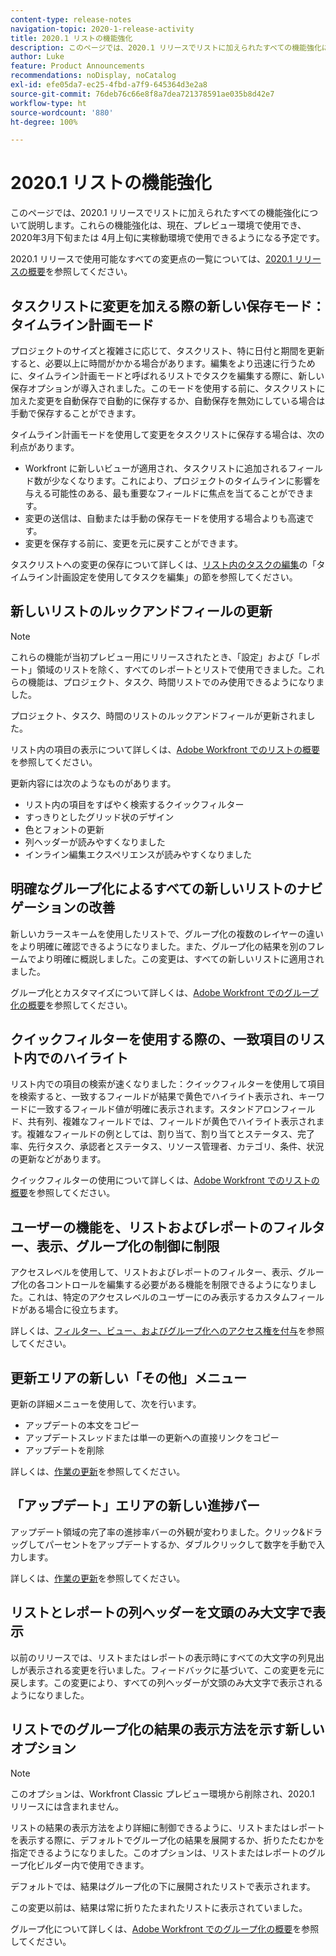 ```yaml
---
content-type: release-notes
navigation-topic: 2020-1-release-activity
title: 2020.1 リストの機能強化
description: このページでは、2020.1 リリースでリストに加えられたすべての機能強化について説明します。これらの機能強化は、現在、プレビュー環境で使用でき、2020年3月下旬または 4月上旬に実稼動環境で使用できるようになる予定です。
author: Luke
feature: Product Announcements
recommendations: noDisplay, noCatalog
exl-id: efe05da7-ec25-4fbd-a7f9-645364d3e2a8
source-git-commit: 76deb76c66e8f8a7dea721378591ae035b8d42e7
workflow-type: ht
source-wordcount: '880'
ht-degree: 100%

---
```


# 2020.1 リストの機能強化

このページでは、2020.1 リリースでリストに加えられたすべての機能強化について説明します。これらの機能強化は、現在、プレビュー環境で使用でき、2020年3月下旬または 4月上旬に実稼動環境で使用できるようになる予定です。

2020.1 リリースで使用可能なすべての変更点の一覧については、[2020.1 リリースの概要](../../../product-announcements/product-releases/2020.1-release-activity/2020.1-release-overview.md)を参照してください。

## タスクリストに変更を加える際の新しい保存モード：タイムライン計画モード

プロジェクトのサイズと複雑さに応じて、タスクリスト、特に日付と期間を更新すると、必要以上に時間がかかる場合があります。編集をより迅速に行うために、タイムライン計画モードと呼ばれるリストでタスクを編集する際に、新しい保存オプションが導入されました。このモードを使用する前に、タスクリストに加えた変更を自動保存で自動的に保存するか、自動保存を無効にしている場合は手動で保存することができます。

タイムライン計画モードを使用して変更をタスクリストに保存する場合は、次の利点があります。

* Workfront に新しいビューが適用され、タスクリストに追加されるフィールド数が少なくなります。これにより、プロジェクトのタイムラインに影響を与える可能性のある、最も重要なフィールドに焦点を当てることができます。
* 変更の送信は、自動または手動の保存モードを使用する場合よりも高速です。
* 変更を保存する前に、変更を元に戻すことができます。

タスクリストへの変更の保存について詳しくは、[リスト内のタスクの編集](../../../manage-work/tasks/manage-tasks/edit-tasks-in-a-list.md)の「タイムライン計画設定を使用してタスクを編集」の節を参照してください。

## 新しいリストのルックアンドフィールの更新

>[!NOTE]
>
>これらの機能が当初プレビュー用にリリースされたとき、「設定」および「レポート」領域のリストを除く、すべてのレポートとリストで使用できました。これらの機能は、プロジェクト、タスク、時間リストでのみ使用できるようになりました。

プロジェクト、タスク、時間のリストのルックアンドフィールが更新されました。

リスト内の項目の表示について詳しくは、[Adobe Workfront でのリストの概要](../../../workfront-basics/navigate-workfront/use-lists/view-items-in-a-list.md)を参照してください。

更新内容には次のようなものがあります。

* リスト内の項目をすばやく検索するクイックフィルター
* すっきりとしたグリッド状のデザイン
* 色とフォントの更新
* 列ヘッダーが読みやすくなりました
* インライン編集エクスペリエンスが読みやすくなりました

## 明確なグループ化によるすべての新しいリストのナビゲーションの改善

新しいカラースキームを使用したリストで、グループ化の複数のレイヤーの違いをより明確に確認できるようになりました。また、グループ化の結果を別のフレームでより明確に概説しました。この変更は、すべての新しいリストに適用されました。

グループ化とカスタマイズについて詳しくは、[Adobe Workfront でのグループ化の概要](../../../reports-and-dashboards/reports/reporting-elements/groupings-overview.md)を参照してください。

## クイックフィルターを使用する際の、一致項目のリスト内でのハイライト

リスト内での項目の検索が速くなりました：クイックフィルターを使用して項目を検索すると、一致するフィールドが結果で黄色でハイライト表示され、キーワードに一致するフィールド値が明確に表示されます。スタンドアロンフィールド、共有列、複雑なフィールドでは、フィールドが黄色でハイライト表示されます。複雑なフィールドの例としては、割り当て、割り当てとステータス、完了率、先行タスク、承認者とステータス、リソース管理者、カテゴリ、条件、状況の更新などがあります。

クイックフィルターの使用について詳しくは、[Adobe Workfront でのリストの概要](../../../workfront-basics/navigate-workfront/use-lists/view-items-in-a-list.md)を参照してください。

## ユーザーの機能を、リストおよびレポートのフィルター、表示、グループ化の制御に制限

アクセスレベルを使用して、リストおよびレポートのフィルター、表示、グループ化の各コントロールを編集する必要がある機能を制限できるようになりました。これは、特定のアクセスレベルのユーザーにのみ表示するカスタムフィールドがある場合に役立ちます。

詳しくは、[フィルター、ビュー、およびグループ化へのアクセス権を付与](../../../administration-and-setup/add-users/configure-and-grant-access/grant-access-fvg.md)を参照してください。

## 更新エリアの新しい「その他」メニュー

更新の詳細メニューを使用して、次を行います。

* アップデートの本文をコピー
* アップデートスレッドまたは単一の更新への直接リンクをコピー
* アップデートを削除

詳しくは、[作業の更新](../../../workfront-basics/updating-work-items-and-viewing-updates/update-work.md)を参照してください。

## 「アップデート」エリアの新しい進捗バー

アップデート領域の完了率の進捗率バーの外観が変わりました。クリック&amp;ドラッグしてパーセントをアップデートするか、ダブルクリックして数字を手動で入力します。

詳しくは、[作業の更新](../../../workfront-basics/updating-work-items-and-viewing-updates/update-work.md)を参照してください。

## リストとレポートの列ヘッダーを文頭のみ大文字で表示

以前のリリースでは、リストまたはレポートの表示時にすべての大文字の列見出しが表示される変更を行いました。フィードバックに基づいて、この変更を元に戻します。この変更により、すべての列ヘッダーが文頭のみ大文字で表示されるようになりました。

## リストでのグループ化の結果の表示方法を示す新しいオプション

>[!NOTE]
>
>このオプションは、Workfront Classic プレビュー環境から削除され、2020.1 リリースには含まれません。

リストの結果の表示方法をより詳細に制御できるように、リストまたはレポートを表示する際に、デフォルトでグループ化の結果を展開するか、折りたたむかを指定できるようになりました。このオプションは、リストまたはレポートのグループ化ビルダー内で使用できます。

デフォルトでは、結果はグループ化の下に展開されたリストで表示されます。

この変更以前は、結果は常に折りたたまれたリストに表示されていました。

グループ化について詳しくは、[Adobe Workfront でのグループ化の概要](../../../reports-and-dashboards/reports/reporting-elements/groupings-overview.md)を参照してください。
